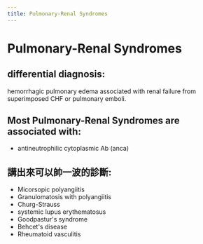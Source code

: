 ```yaml
---
title: Pulmonary-Renal Syndromes
---
```

# Pulmonary-Renal Syndromes

## differential diagnosis:
hemorrhagic pulmonary edema associated with renal failure from superimposed CHF or pulmonary emboli.

## Most Pulmonary-Renal Syndromes are associated with:
- antineutrophilic cytoplasmic Ab (anca)

## 講出來可以帥一波的診斷: 
- Micorsopic polyangiitis
- Granulomatosis with polyangiitis
- Churg-Strauss
- systemic lupus erythematosus
- Goodpastur's syndrome
- Behcet's disease
- Rheumatoid vasculitis

